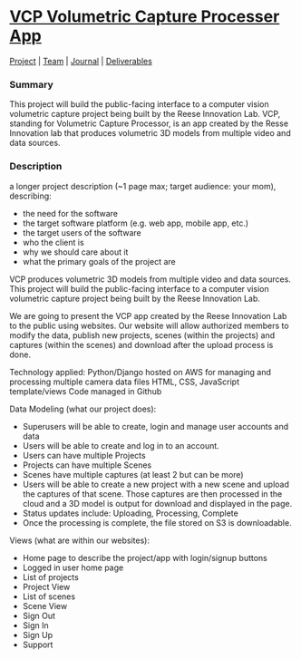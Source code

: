# [VCP Volumetric Capture Processer App](https://teamz-comp523.github.io/vcp/)

[Project](https://teamz-comp523.github.io/vcp/project.html) | [Team](https://teamz-comp523.github.io/vcp/team.html) | [Journal](https://teamz-comp523.github.io/vcp/journal.html) | [Deliverables](https://teamz-comp523.github.io/vcp/deliverables.html)

### Summary
This project will build the public-facing interface to a computer vision volumetric capture project being built by the Reese Innovation Lab. VCP, standing for Volumetric Capture Processor, is an app created by the Resse Innovation lab that produces volumetric 3D models from multiple video and data sources.

### Description
a longer project description (~1 page max; target audience: your mom), describing:

- the need for the software
- the target software platform (e.g. web app, mobile app, etc.)
- the target users of the software
- who the client is
- why we should care about it
- what the primary goals of the project are

VCP produces volumetric 3D models from multiple video and data sources. This project will build the public-facing interface to a computer vision volumetric capture project being built by the Reese Innovation Lab.

We are going to present the VCP app created by the Reese Innovation Lab to the public using websites. Our website will allow authorized members to modify the data, publish new projects, scenes (within the projects) and captures (within the scenes) and download after the upload process is done.

Technology applied:
Python/Django hosted on AWS for managing and processing multiple camera data files
HTML, CSS, JavaScript template/views
Code managed in Github

Data Modeling (what our project does):
- Superusers will be able to create, login and manage user accounts and data 
- Users will be able to create and log in to an account.
- Users can have multiple Projects
- Projects can have multiple Scenes
- Scenes have multiple captures (at least 2 but can be more) 
- Users will be able to create a new project with a new scene and upload the captures of that scene. Those captures are then processed in the cloud 
and a 3D model is output for download and displayed in the page.
- Status updates include: Uploading, Processing, Complete
- Once the processing is complete, the file stored on S3 is downloadable.

Views (what are within our websites):
- Home page to describe the project/app with login/signup buttons
- Logged in user home page
- List of projects
- Project View
- List of scenes
- Scene View
- Sign Out
- Sign In
- Sign Up
- Support